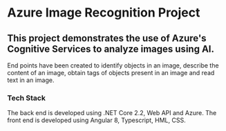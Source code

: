 # Azure Image Recognition Project

## This project demonstrates the use of Azure's Cognitive Services to analyze images using AI.

End points have been created to identify objects in an image, describe the content of an image, obtain tags of objects present in an image and read text in an image.


### Tech Stack
The back end is developed using .NET Core 2.2, Web API and Azure. The front end is developed using Angular 8, Typescript, HML, CSS.
